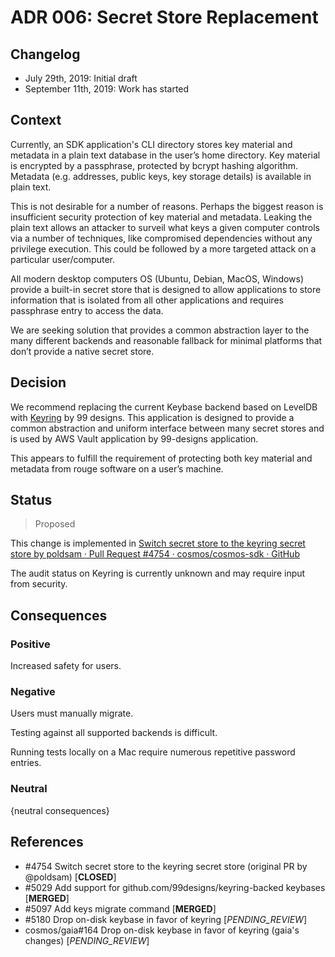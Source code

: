 # ADR 006: Secret Store Replacement

## Changelog

- July 29th, 2019: Initial draft
- September 11th, 2019: Work has started

## Context

Currently, an SDK application's CLI directory stores key material and metadata in a plain text database in the user’s home directory.  Key material is encrypted by a passphrase, protected by bcrypt hashing algorithm. Metadata (e.g. addresses, public keys, key storage details) is available in plain text. 

This is not desirable for a number of reasons. Perhaps the biggest reason is insufficient security protection of key material and metadata. Leaking the plain text allows an attacker to surveil what keys a given computer controls via a number of techniques, like compromised dependencies without any privilege execution. This could be followed by a more targeted attack on a particular user/computer.

All modern desktop computers OS (Ubuntu, Debian, MacOS, Windows) provide a built-in secret store that is designed to allow applications to store information that is isolated from all other applications and requires passphrase entry to access the data. 

We are seeking solution that provides a common abstraction layer to the many different backends and reasonable fallback for minimal platforms that don’t provide a native secret store.


## Decision

We recommend replacing the current Keybase backend based on LevelDB with [Keyring](https://github.com/99designs/keyring) by 99 designs. This application is designed to provide a common abstraction and uniform interface between many secret stores and is used by AWS Vault application by 99-designs application.

This appears to fulfill the requirement of protecting both key material and metadata from rouge software on a user’s machine.



## Status
> Proposed

This change is implemented in [Switch secret store to the keyring secret store by poldsam · Pull Request #4754 · cosmos/cosmos-sdk · GitHub](https://github.com/cosmos/cosmos-sdk/pull/4754)

The audit status on Keyring is currently unknown and may require input from security.

## Consequences

### Positive

Increased safety for users.

### Negative

Users must manually migrate.

Testing against all supported backends is difficult.

Running tests locally on a Mac require numerous repetitive password entries.

### Neutral

{neutral consequences}

## References

- #4754 Switch secret store to the keyring secret store (original PR by @poldsam) [__CLOSED__]
- #5029 Add support for github.com/99designs/keyring-backed keybases [__MERGED__]
- #5097 Add keys migrate command [__MERGED__]
- #5180 Drop on-disk keybase in favor of keyring [_PENDING_REVIEW_]
- cosmos/gaia#164 Drop on-disk keybase in favor of keyring (gaia's changes) [_PENDING_REVIEW_]

